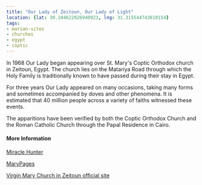 ```yaml
---
title: "Our Lady of Zeitoun, Our Lady of Light"
location: {lat: 30.104622926940923, lng: 31.315544743810154} 
tags:
- marian-sites
- churches
- egypt
- coptic
---
```


In 1968 Our Lady began appearing over St. Mary's Coptic Orthodox church in Zeitoun, Egypt.  The church lies on the Matariya Road through which the Holy Family is traditionally known to have passed during their stay in Egypt.

For three years Our Lady appeared on many occasions, taking many forms and sometimes accompanied by doves and other phenomena. It is estimated that 40 million people across a variety of faiths witnessed these events.

The apparitions have been verified by both the Coptic Orthodox Church and the Roman Catholic Church through the Papal Residence in Cairo.

#### More Information

[Miracle Hunter](https://www.miraclehunter.com/marian_apparitions/approved_apparitions/zeitun/index.html)

[MaryPages](https://www.marypages.com/zeitoen-ca%C3%AFro-(egypt)-en.html)

[Virgin Mary Church in Zeitoun official site](https://www.stmaryztn.org/saintmary/en/)
